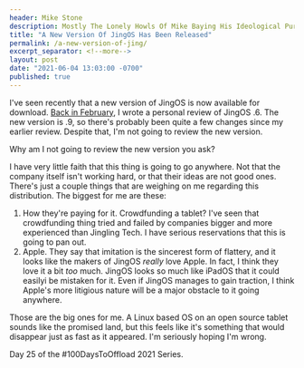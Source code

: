 ```yaml
---
header: Mike Stone
description: Mostly The Lonely Howls Of Mike Baying His Ideological Purity At The Moon
title: "A New Version Of JingOS Has Been Released"
permalink: /a-new-version-of-jing/
excerpt_separator: <!--more-->
layout: post
date: "2021-06-04 13:03:00 -0700"
published: true
---
```


I've seen recently that a new version of JingOS is now available for download. [Back in February](https://mikestone.me/jingos-review/), I wrote a personal review of JingOS .6. The new version is .9, so there's probably been quite a few changes since my earlier review. Despite that, I'm not going to review the new version.

<!--more-->

Why am I not going to review the new version you ask?

I have very little faith that this thing is going to go anywhere. Not that the company itself isn't working hard, or that their ideas are not good ones. There's just a couple things that are weighing on me regarding this distribution. The biggest for me are these:

1. How they're paying for it. Crowdfunding a tablet? I've seen that crowdfunding thing tried and failed by companies bigger and more experienced than Jingling Tech. I have serious reservations that this is going to pan out.
2. Apple.  They say that imitation is the sincerest form of flattery, and it looks like the makers of JingOS _really_ love Apple. In fact, I think they love it a bit _too_ much. JingOS looks so much like iPadOS that it could easilyi be mistaken for it. Even if JingOS manages to gain traction, I think Apple's more litigious nature will be a major obstacle to it going anywhere.

Those are the big ones for me. A Linux based OS on an open source tablet sounds like the promised land, but this feels like it's something that would disappear just as fast as it appeared. I'm seriously hoping I'm wrong.

Day 25 of the #100DaysToOffload 2021 Series.
